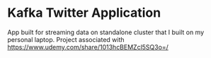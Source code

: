 # Kafka Twitter Application

App built for streaming data on standalone cluster that I built on my personal laptop. Project associated with https://www.udemy.com/share/1013hcBEMZcl5SQ3o=/
